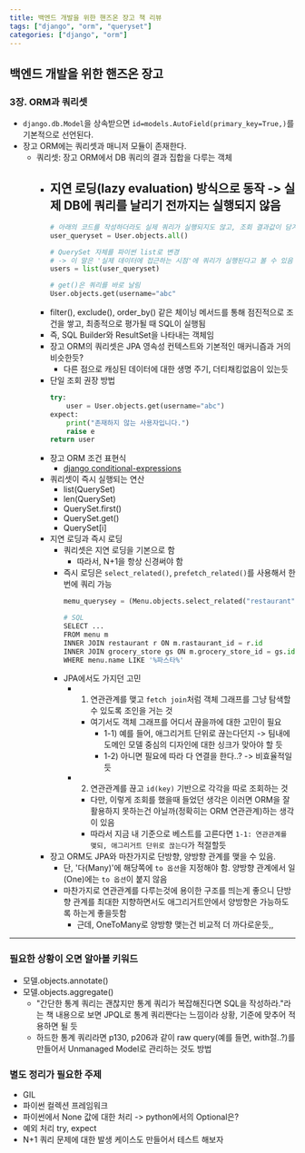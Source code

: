 ```yaml
---
title: 백엔드 개발을 위한 핸즈온 장고 책 리뷰
tags: ["django", "orm", "queryset"]
categories: ["django", "orm"]
---
```


## 백엔드 개발을 위한 핸즈온 장고

### 3장. ORM과 쿼리셋

- `django.db.Model`을 상속받으면 `id=models.AutoField(primary_key=True,)`를 기본적으로 선언된다.
- 장고 ORM에는 쿼리셋과 매니저 모듈이 존재한다.
  - 쿼리셋: 장고 ORM에서 DB 쿼리의 결과 집합을 다루는 객체
    - 지연 로딩(lazy evaluation) 방식으로 동작 -> 실제 DB에 쿼리를 날리기 전까지는 실행되지 않음
      - 
      ```python
      # 아래의 코드를 작성하더라도 실제 쿼리가 실행되지도 않고, 조회 결과값이 담겨있지도 않음 (lazy이기 때문)
      user_queryset = User.objects.all()

      # QuerySet 자체를 파이썬 list로 변경
      # -> 이 말은 '실제 데이터에 접근하는 시점'에 쿼리가 실행된다고 볼 수 있음
      users = list(user_queryset)

      # get()은 쿼리를 바로 날림
      User.objects.get(username="abc"
      ```
    - filter(), exclude(), order_by() 같은 체이닝 메서드를 통해 점진적으로 조건을 쌓고, 최종적으로 평가될 때 SQL이 실행됨
    - 즉, SQL Builder와 ResultSet을 나타내는 객체임
    - 장고 ORM의 쿼리셋은 JPA 영속성 컨텍스트와 기본적인 매커니즘과 거의 비슷한듯?
      - 다른 점으로 캐싱된 데이터에 대한 생명 주기, 더티채킹없음이 있는듯
    - 단일 조회 권장 방법
      ```python
      try:
          user = User.objects.get(username="abc")
      expect:
          print("존재하지 않는 사용자입니다.")
          raise e
      return user
      ```
    - 장고 ORM 조건 표현식
      - [django conditional-expressions](https://docs.djangoproject.com/en/5.2/ref/models/expressions/#conditional-expressions)
    - 쿼리셋이 즉시 실행되는 연산
      - list(QuerySet)
      - len(QuerySet)
      - QuerySet.first()
      - QuerySet.get()
      - QuerySet[i]
    - 지연 로딩과 즉시 로딩
      - 쿼리셋은 지연 로딩을 기본으로 함
        - 따라서, N+1을 항상 신경써야 함
      - 즉시 로딩은 `select_related()`, `prefetch_related()`를 사용해서 한 번에 쿼리 가능
        ```python
        memu_querysey = (Menu.objects.select_related("restaurant", "grocery_store").filter(name__contains="파스타")

        # SQL
        SELECT ...
        FROM menu m
        INNER JOIN restaurant r ON m.rastaurant_id = r.id
        INNER JOIN grocery_store gs ON m.grocery_store_id = gs.id
        WHERE menu.name LIKE '%파스타%'
        ```
      - JPA에서도 가지던 고민
        - 1) 연관관계를 맺고 `fetch join`처럼 객체 그래프를 그냥 탐색할 수 있도록 조인을 거는 것
          - 여기서도 객체 그래프를 어디서 끊을까에 대한 고민이 필요
            - 1-1) 예를 들어, 애그리거트 단위로 끊는다던지 -> 팀내에 도메인 모델 중심의 디자인에 대한 싱크가 맞아야 할 듯
            - 1-2) 아니면 필요에 따라 다 연결을 한다..? -> 비효율적일듯
        - 2) 연관관계를 끊고 `id(key)` 기반으로 각각을 따로 조회하는 것
          - 다만, 이렇게 조회를 했을때 들었던 생각은 이러면 ORM을 잘 활용하지 못하는건 아닐까(정확히는 ORM 연관관계)하는 생각이 있음
          - 따라서 지금 내 기준으로 베스트를 고른다면 `1-1: 연관관계를 맺되, 애그리거트 단위로 끊는다`가 적절할듯
    - 장고 ORM도 JPA와 마찬가지로 단방향, 양방향 관계를 맺을 수 있음.
      - 단, '다(Many)'에 해당쪽에 `to 옵션`을 지정해야 함. 양방향 관계에서 일(One)에는 `to 옵션`이 붙지 않음
      - 마찬가지로 연관관계를 다루는것에 용이한 구조를 띄는게 좋으니 단방향 관계를 최대한 지향하면서도 애그리거트안에서 양방향은 가능하도록 하는게 좋을듯함
        - 근데, OneToMany로 양방향 맺는건 비교적 더 까다로운듯,,

---

### 필요한 상황이 오면 알아볼 키워드

- 모델.objects.annotate()
- 모델.objects.aggregate()
  - "간단한 통계 쿼리는 괜찮지만 통계 쿼리가 복잡해진다면 SQL을 작성하라."라는 책 내용으로 보면 JPQL로 통계 쿼리짠다는 느낌이라 상황, 기준에 맞추어 적용하면 될 듯
  - 하드한 통계 쿼리라면 p130, p206과 같이 raw query(예를 들면, with절..?)를 만들어서 Unmanaged Model로 관리하는 것도 방법

### 별도 정리가 필요한 주제
- GIL
- 파이썬 컬렉션 프레임워크
- 파이썬에서 None 값에 대한 처리 -> python에서의 Optional은?
- 예외 처리 try, expect
- N+1 쿼리 문제에 대한 발생 케이스도 만들어서 테스트 해보자
